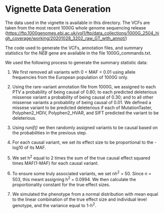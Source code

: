 # Vignette Data Generation

The data used in the vignette is available in this directory. The VCFs
are taken from the most recent 1000G whole genome sequencing release
(<https://ftp.1000genomes.ebi.ac.uk/vol1/ftp/data_collections/1000G_2504_high_coverage/working/20201028_3202_raw_GT_with_annot/>)

The code used to generate the VCFs, annotation files, and summary
statistics for the *NEB* gene are available in the file
1000G\_commands.txt.

We used the following process to generate the summary statistic data:

1.  We first removed all variants with 0 &lt; MAF &lt; 0.01 using allele
    frequencies from the European population of 1000G only.

2.  Using the rare-variant annotation file from 1000G, we assigned to
    each PTV a probability of being causal of 0.80; to each predicted
    deleterious missense variant a probability of being causal of 0.30;
    and to all other missense variants a probability of being causal of
    0.01. We defined a missese variant to be predicted deleterious if
    each of MutationTaster, Polyphen2\_HDIV, Polyphen2\_HVAR, and SIFT
    predicted the variant to be deleterious.

3.  Using *runif()* we then randomly assigned variants to be causal
    based on the probabilities in the previous step.

4.  For each causal variant, we set its effect size to be proportional
    to the -log10 of its MAF.

5.  We set h<sup>2</sup> equal to 2 times the sum of the true causal
    effect squared times MAF(1-MAF) for each causal variant.

6.  To ensure some truly associated variants, we set nh<sup>2</sup>
    = 50. Since n = 503, this meant assigning h<sup>2</sup> = 0.0994. We
    then calculate the proportionality constant for the true effect
    sizes.

7.  We simulated the phenotype from a normal distribution with mean
    equal to the linear combination of the true effect size and
    individual level genotype, and the variance equal to
    1-h<sup>2</sup>.
